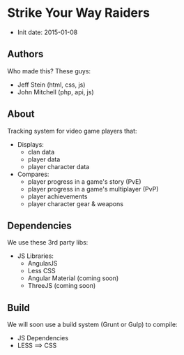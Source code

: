 # Strike Your Way Raiders

* Init date:  2015-01-08

## Authors

Who made this?  These guys:

* Jeff Stein (html, css, js)
* John Mitchell (php, api, js)

## About

Tracking system for video game players that:

* Displays:
  * clan data
  * player data
  * player character data
* Compares:
  * player progress in a game's story (PvE)
  * player progress in a game's multiplayer (PvP)
  * player achievements
  * player character gear & weapons

## Dependencies

We use these 3rd party libs:

* JS Libraries:
  * AngularJS
  * Less CSS
  * Angular Material (coming soon)
  * ThreeJS (coming soon)

## Build

We will soon use a build system (Grunt or Gulp) to compile:

* JS Dependencies
* LESS ==> CSS
